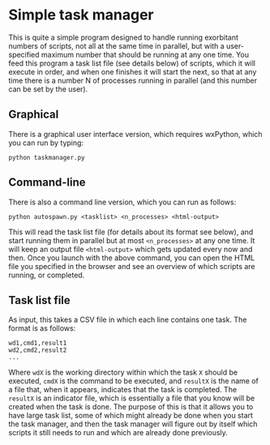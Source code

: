 # Simple task manager

This is quite a simple program designed to handle running exorbitant numbers of scripts, not all at the same time in parallel, but with a user-specified maximum number that should be running at any one time. You feed this program a task list file (see details below) of scripts, which it will execute in order, and when one finishes it will start the next, so that at any time there is a number N of processes running in parallel (and this number can be set by the user).


## Graphical

There is a graphical user interface version, which requires wxPython, which you can run by typing:

```
python taskmanager.py
```

## Command-line

There is also a command line version, which you can run as follows:

```
python autospawn.py <tasklist> <n_processes> <html-output>
```

This will read the task list file (for details about its format see below), and start running them in parallel but at most `<n_processes>` at any one time. It will keep an output file `<html-output>` which gets updated every now and then. Once you launch with the above command, you can open the HTML file you specified in the browser and see an overview of which scripts are running, or completed.

## Task list file
As input, this takes a CSV file in which each line contains one task. The format is as follows:

```
wd1,cmd1,result1
wd2,cmd2,result2
...
```

Where `wdX` is the working directory within which the task `X` should be executed, `cmdX` is the command to be executed, and `resultX` is the name of a file that, when it appears, indicates that the task is completed. The `resultX` is an indicator file, which is essentially a file that you know will be created when the task is done. The purpose of this is that it allows you to have large task list, some of which might already be done when you start the task manager, and then the task manager will figure out by itself which scripts it still needs to run and which are already done previously.



